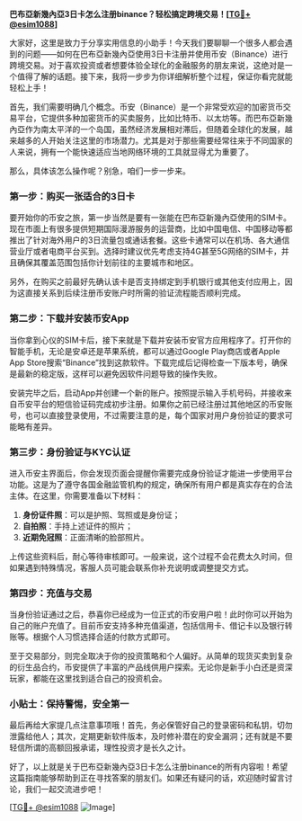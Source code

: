 **巴布亞新幾內亞3日卡怎么注册binance？轻松搞定跨境交易！[[TG💪+ @esim1088](https://t.me/s/esim1088)]**

大家好，这里是致力于分享实用信息的小助手！今天我们要聊聊一个很多人都会遇到的问题——如何在巴布亞新幾內亞使用3日卡注册并使用币安（Binance）进行跨境交易。对于喜欢投资或者想要体验全球化的金融服务的朋友来说，这绝对是一个值得了解的话题。接下来，我将一步步为你详细解析整个过程，保证你看完就能轻松上手！

首先，我们需要明确几个概念。币安（Binance）是一个非常受欢迎的加密货币交易平台，它提供多种加密货币的买卖服务，比如比特币、以太坊等。而巴布亞新幾內亞作为南太平洋的一个岛国，虽然经济发展相对滞后，但随着全球化的发展，越来越多的人开始关注这里的市场潜力。尤其是对于那些需要经常往来于不同国家的人来说，拥有一个能快速适应当地网络环境的工具就显得尤为重要了。

那么，具体该怎么操作呢？别急，咱们一步一步来。

### 第一步：购买一张适合的3日卡

要开始你的币安之旅，第一步当然是要有一张能在巴布亞新幾內亞使用的SIM卡。现在市面上有很多提供短期国际漫游服务的运营商，比如中国电信、中国移动等都推出了针对海外用户的3日流量包或通话套餐。这些卡通常可以在机场、各大通信营业厅或者电商平台买到。选择时建议优先考虑支持4G甚至5G网络的SIM卡，并且确保其覆盖范围包括你计划前往的主要城市和地区。

另外，在购买之前最好先确认该卡是否支持绑定到手机银行或其他支付应用上，因为这直接关系到后续注册币安账户时所需的验证流程能否顺利完成。

### 第二步：下载并安装币安App

当你拿到心仪的SIM卡后，接下来就是下载并安装币安官方应用程序了。打开你的智能手机，无论是安卓还是苹果系统，都可以通过Google Play商店或者Apple App Store搜索“Binance”找到这款软件。下载完成后记得检查一下版本号，确保是最新的稳定版，这样可以避免因软件问题导致的操作失败。

安装完毕之后，启动App并创建一个新的账户。按照提示输入手机号码，并接收来自币安平台的短信验证码完成初步注册。如果你之前已经注册过其他地区的币安账号，也可以直接登录使用，不过需要注意的是，每个国家对用户身份验证的要求可能略有差异。

### 第三步：身份验证与KYC认证

进入币安主界面后，你会发现页面会提醒你需要完成身份验证才能进一步使用平台功能。这是为了遵守各国金融监管机构的规定，确保所有用户都是真实存在的合法主体。在这里，你需要准备以下材料：

1. **身份证件照**：可以是护照、驾照或是身份证；
2. **自拍照**：手持上述证件的照片；
3. **近期免冠照**：正面清晰的脸部照片。

上传这些资料后，耐心等待审核即可。一般来说，这个过程不会花费太久时间，但如果遇到特殊情况，客服人员可能会联系你补充说明或调整提交方式。

### 第四步：充值与交易

当身份验证通过之后，恭喜你已经成为一位正式的币安用户啦！此时你可以开始为自己的账户充值了。目前币安支持多种充值渠道，包括信用卡、借记卡以及银行转账等。根据个人习惯选择合适的付款方式即可。

至于交易部分，则完全取决于你的投资策略和个人偏好。从简单的现货买卖到复杂的衍生品合约，币安提供了丰富的产品线供用户探索。无论你是新手小白还是资深玩家，都能在这里找到适合自己的投资机会。

### 小贴士：保持警惕，安全第一

最后再给大家提几点注意事项哦！首先，务必保管好自己的登录密码和私钥，切勿泄露给他人；其次，定期更新软件版本，及时修补潜在的安全漏洞；还有就是不要轻信所谓的高额回报承诺，理性投资才是长久之计。

好了，以上就是关于巴布亞新幾內亞3日卡怎么注册binance的所有内容啦！希望这篇指南能够帮助到正在寻找答案的朋友们。如果还有疑问的话，欢迎随时留言讨论，我们一起交流进步吧！

[[TG💪+ @esim1088](https://t.me/s/esim1088) ![Image](https://i.postimg.cc/4NQfJmqS/Snipaste-2025-05-13-00-14-12.png)]